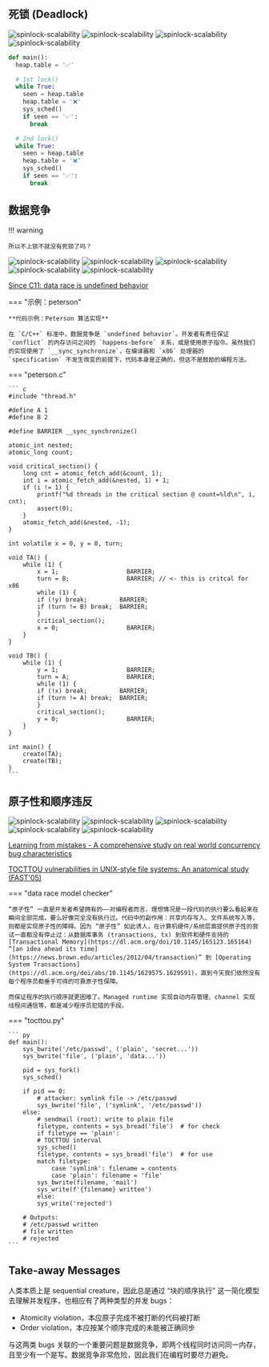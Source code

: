 
## 死锁 (Deadlock)

![spinlock-scalability](images/deadlock00.png)
![spinlock-scalability](images/deadlock01.png)
![spinlock-scalability](images/deadlock02.png)
![spinlock-scalability](images/deadlock03.png)

``` py title="model checker deadlock-aa.py"
def main():
  heap.table = '✅'

  # 1st lock()
  while True:
    seen = heap.table
    heap.table = '❌'
    sys_sched()
    if seen == '✅':
      break

  # 2nd lock()
  while True:
    seen = heap.table
    heap.table = '❌'
    sys_sched()
    if seen == '✅':
      break
```
## 数据竞争

!!! warning

    所以不上锁不就没有死锁了吗？

![spinlock-scalability](images/deadlock04.png)
![spinlock-scalability](images/deadlock05.png)
![spinlock-scalability](images/deadlock06.png)
![spinlock-scalability](images/deadlock07.png)
![spinlock-scalability](images/deadlock08.png)

[Since C11: data race is undefined behavior](https://en.cppreference.com/w/c/language/memory_model)

=== "示例：peterson"

    **代码示例：Peterson 算法实现**

    在 `C/C++` 标准中，数据竞争是 `undefined behavior`。开发者有责任保证 `conflict` 的内存访问之间的 `happens-before` 关系，或是使用原子指令。虽然我们的实现使用了 `__sync_synchronize`，在编译器和 `x86` 处理器的 `specification` 不发生改变的前提下，代码本身是正确的，但这不是鼓励的编程方法。

=== "peterson.c"

    ``` c
    #include "thread.h"

    #define A 1
    #define B 2

    #define BARRIER __sync_synchronize()

    atomic_int nested;
    atomic_long count;

    void critical_section() {
        long cnt = atomic_fetch_add(&count, 1);
        int i = atomic_fetch_add(&nested, 1) + 1;
        if (i != 1) {
            printf("%d threads in the critical section @ count=%ld\n", i, cnt);
            assert(0);
        }
        atomic_fetch_add(&nested, -1);
    }

    int volatile x = 0, y = 0, turn;

    void TA() {
        while (1) {
            x = 1;                   BARRIER;
            turn = B;                BARRIER; // <- this is critcal for x86
            while (1) {
            if (!y) break;         BARRIER;
            if (turn != B) break;  BARRIER;
            }
            critical_section();
            x = 0;                   BARRIER;
        }
    }

    void TB() {
        while (1) {
            y = 1;                   BARRIER;
            turn = A;                BARRIER;
            while (1) {
            if (!x) break;         BARRIER;
            if (turn != A) break;  BARRIER;
            }
            critical_section();
            y = 0;                   BARRIER;
        }
    }

    int main() {
        create(TA);
        create(TB);
    }
    ```


## 原子性和顺序违反

![spinlock-scalability](images/deadlock09.png)
![spinlock-scalability](images/deadlock10.png)
![spinlock-scalability](images/deadlock11.png)
![spinlock-scalability](images/deadlock12.png)
![spinlock-scalability](images/deadlock13.png)

[Learning from mistakes - A comprehensive study on real world concurrency bug characteristics](https://dl.acm.org/doi/10.1145/1346281.1346323)

[TOCTTOU vulnerabilities in UNIX-style file systems: An anatomical study (FAST'05)](https://www.usenix.org/legacy/events/fast05/tech/full_papers/wei/wei.pdf)

=== "data race model checker"

    “原子性” 一直是开发者希望拥有的——对编程者而言，理想情况是一段代码的执行要么看起来在瞬间全部完成，要么好像完全没有执行过。代码中的副作用：共享内存写入、文件系统写入等，则都是实现原子性的障碍。因为 “原子性” 如此诱人，在计算机硬件/系统层面提供原子性的尝试一直都没有停止过：从数据库事务 (transactions, tx) 到软件和硬件支持的 [Transactional Memory](https://dl.acm.org/doi/10.1145/165123.165164) “[an idea ahead its time](https://news.brown.edu/articles/2012/04/transaction)” 到 [Operating System Transactions](https://dl.acm.org/doi/abs/10.1145/1629575.1629591)，直到今天我们依然没有每个程序员都垂手可得的可靠原子性保障。

    而保证程序的执行顺序就更困难了。Managed runtime 实现自动内存管理、channel 实现线程间通信等，都是减少程序员犯错的手段。

=== "tocttou.py"

    ``` py
    def main():
        sys_bwrite('/etc/passwd', ('plain', 'secret...'))
        sys_bwrite('file', ('plain', 'data...'))
        
        pid = sys_fork()
        sys_sched()
        
        if pid == 0:
            # attacker: symlink file -> /etc/passwd
            sys_bwrite('file', ('symlink', '/etc/passwd'))
        else:
            # sendmail (root): write to plain file
            filetype, contents = sys_bread('file')  # for check
            if filetype == 'plain':
            # TOCTTOU interval
            sys_sched()
            filetype, contents = sys_bread('file')  # for use
            match filetype:
                case 'symlink': filename = contents
                case 'plain': filename = 'file'
            sys_bwrite(filename, 'mail')
            sys_write(f'{filename} written')
            else:
            sys_write('rejected')

        # Outputs:
        # /etc/passwd written
        # file written
        # rejected
    ```
## Take-away Messages
人类本质上是 sequential creature，因此总是通过 “块的顺序执行” 这一简化模型去理解并发程序，也相应有了两种类型的并发 bugs：

- Atomicity violation，本应原子完成不被打断的代码被打断
- Order violation，本应按某个顺序完成的未能被正确同步

与这两类 bugs 关联的一个重要问题是数据竞争，即两个线程同时访问同一内存，且至少有一个是写。数据竞争非常危险，因此我们在编程时要尽力避免。



[^1]: [操作系统：设计与实现 (2023 春季学期)](https://jyywiki.cn/OS/2023/)
[^2]: [12. 真实世界的并发 Bug](https://jyywiki.cn/OS/2023/build/lect12.ipynb.html)
[^3]: [并发 Bug 分类（死锁、数据竞争、原子性/顺序违反）南京大学2023操作系统-P12 (蒋炎岩)](https://www.bilibili.com/video/BV1Bk4y1i7Xc/?spm_id_from=333.788&vd_source=fa5dc8f5e6ad21c0ac06fd4bd377e40f)